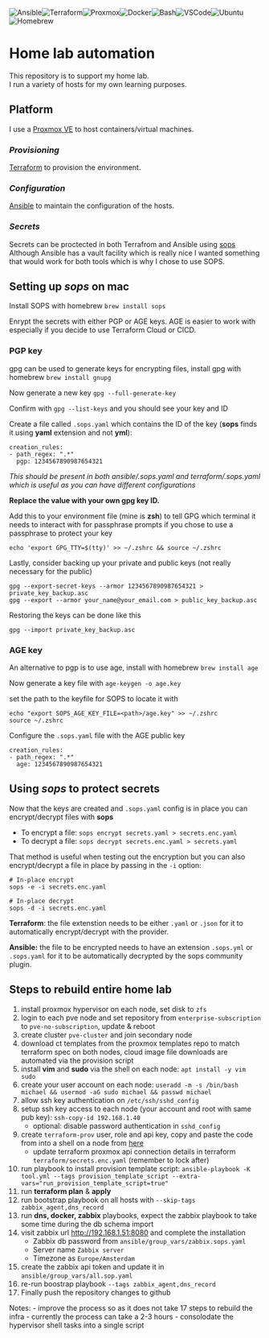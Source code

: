 
![Ansible](https://img.shields.io/badge/Ansible-000000?style=for-the-badge&logo=ansible&logoColor=white)![Terraform](https://img.shields.io/badge/Terraform-7B42BC?style=for-the-badge&logo=terraform&logoColor=white)![Proxmox](https://img.shields.io/badge/Proxmox-E57000?style=for-the-badge&logo=proxmox&logoColor=white)![Docker](https://img.shields.io/badge/Docker-2CA5E0?style=for-the-badge&logo=docker&logoColor=white)![Bash](https://img.shields.io/badge/GNU%20Bash-4EAA25?style=for-the-badge&logo=GNU%20Bash&logoColor=white)![VSCode](https://img.shields.io/badge/VSCode-0078D4?style=for-the-badge&logo=visual%20studio%20code&logoColor=white)![Ubuntu](https://img.shields.io/badge/Ubuntu-E95420?style=for-the-badge&logo=ubuntu&logoColor=white)![Homebrew](https://img.shields.io/badge/homebrew-FBB040?style=for-the-badge&logo=homebrew&logoColor=white)

# Home lab automation

This repository is to support my home lab.\
I run a variety of hosts for my own learning purposes.

## Platform
I use a [Proxmox VE](https://www.proxmox.com/en/products/proxmox-virtual-environment/overview) to host containers/virtual machines.

### _Provisioning_
[Terraform](./terraform/README.md) to provision the environment.

### _Configuration_
[Ansible](./ansible/README.md) to maintain the configuration of the hosts.

### _Secrets_
Secrets can be proctected in both Terrafrom and Ansible using [sops](https://getsops.io/)\
Although Ansible has a vault facility which is really nice I wanted something that would work for both tools which is why I chose to use SOPS.

## Setting up *sops* on mac

Install SOPS with homebrew `brew install sops`

Enrypt the secrets with either PGP or AGE keys.  AGE is easier to work with especially if you decide to use Terraform Cloud or CICD.

### PGP key

gpg can be used to generate keys for encrypting files, install gpg with homebrew `brew install gnupg`

Now generate a new key `gpg --full-generate-key`

Confirm with `gpg --list-keys` and you should see your key and ID

Create a file called `.sops.yaml` which contains the ID of the key (**sops** finds it using **yaml** extension and not **yml**):

    creation_rules:
    - path_regex: ".*"
      pgp: 1234567890987654321

*This should be present in both ansible/.sops.yaml and terraform/.sops.yaml which is useful as you can have different configurations*

**Replace the value with your own gpg key ID.** 

Add this to your environment file (mine is **zsh**) to tell GPG which terminal it needs to interact with for passphrase prompts 
if you chose to use a passphrase to protect your key

    echo 'export GPG_TTY=$(tty)' >> ~/.zshrc && source ~/.zshrc

Lastly, consider backing up your private and public keys (not really necessary for the public)

    gpg --export-secret-keys --armor 1234567890987654321 > private_key_backup.asc
    gpg --export --armor your_name@your_email.com > public_key_backup.asc

Restoring the keys can be done like this

    gpg --import private_key_backup.asc

### AGE key

An alternative to pgp is to use age, install with homebrew `brew install age`

Now generate a key file with `age-keygen -o age.key`

set the path to the keyfile for SOPS to locate it with 
    
    echo "export SOPS_AGE_KEY_FILE=<path>/age.key" >> ~/.zshrc
    source ~/.zshrc

Configure the `.sops.yaml` file with the AGE public key

    creation_rules:
    - path_regex: ".*"
      age: 1234567890987654321


## Using *sops* to protect secrets
Now that the keys are created and `.sops.yaml` config is in place you can encrypt/decrypt files with **sops**

- To encrypt a file: `sops encrypt secrets.yaml > secrets.enc.yaml`
- To decrypt a file:  `sops decrypt secrets.enc.yaml > secrets.yaml`

That method is useful when testing out the encryption but you can also encrypt/decrypt a file in place by passing in the `-i` option: 
    
    # In-place encrypt
    sops -e -i secrets.enc.yaml
    
    # In-place decrypt
    sops -d -i secrets.enc.yaml

**Terraform**: the file extenstion needs to be either `.yaml` or `.json` for it to automatically encrypt/decrypt with the provider.

**Ansible:** the file to be encrypted needs to have an extension `.sops.yml` or `.sops.yaml` for it to be automatically decrypted by the sops community plugin.

## Steps to rebuild entire home lab ##

1. install proxmox hypervisor on each node, set disk to `zfs`
2. login to each pve node and set repository from `enterprise-subscription` to `pve-no-subscription`, update & reboot
3. create cluster `pve-cluster` and join secondary node
4. download ct templates from the proxmox templates repo to match terraform spec on both nodes, cloud image file downloads are automated via the provision script
5. install **vim** and **sudo** via the shell on each node: `apt install -y vim sudo`
6. create your user account on each node: `useradd -m -s /bin/bash michael && usermod -aG sudo michael && passwd michael`
7. allow ssh key authentication on `/etc/ssh/sshd_config`
8. setup ssh key access to each node (your account and root with same pub key): `ssh-copy-id 192.168.1.40`
    - optional: disable password authentication in `sshd_config`
9. create `terraform-prov` user, role and api key, copy and paste the code from into a shell on a node from [here](./terraform/README.md#proxmox-api)
    - update terraform proxmox api connection details in terraform `terraform/secrets.enc.yaml` (remember to lock after)
10. run playbook to install provision template script: `ansible-playbook -K tool.yml --tags provision_template_script --extra-vars="run_provision_template_script=true"`
11. run **terraform plan** & **apply**
12. run bootstrap playbook on all hosts with `--skip-tags zabbix_agent,dns_record`
13. run **dns, docker, zabbix** playbooks, expect the zabbix playbook to take some time during the db schema import
14. visit zabbix url http://192.168.1.51:8080 and complete the installation
    - Zabbix db password from `ansible/group_vars/zabbix.sops.yaml`
    - Server name `Zabbix server`
    - Timezone as `Europe/Amsterdam`
15. create the zabbix api token and update it in `ansible/group_vars/all.sop.yaml`
16. re-run boostrap playbook `--tags zabbix_agent,dns_record`
17. Finally push the repository changes to github

Notes:
    - improve the process so as it does not take 17 steps to rebuild the infra
    - currently the process can take a 2-3 hours
    - consolodate the hypervisor shell tasks into a single script
